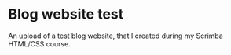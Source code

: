 # Blog website test

An upload of a test blog website, that I created during my Scrimba HTML/CSS course.
